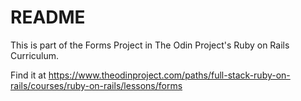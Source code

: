 # README

This is part of the Forms Project in The Odin Project's Ruby on Rails Curriculum. 

Find it at https://www.theodinproject.com/paths/full-stack-ruby-on-rails/courses/ruby-on-rails/lessons/forms